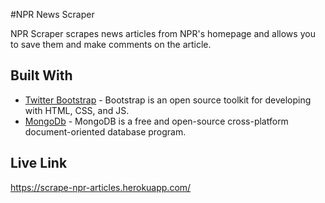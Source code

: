 #NPR News Scraper

NPR Scraper scrapes news articles from NPR's homepage and allows you to save them and make comments on the article.

## Built With

* [Twitter Bootstrap](https://getbootstrap.com/) - Bootstrap is an open source toolkit for developing with HTML, CSS, and JS.
* [MongoDb](https://www.mongodb.com/) - MongoDB is a free and open-source cross-platform document-oriented database program.

## Live Link

https://scrape-npr-articles.herokuapp.com/